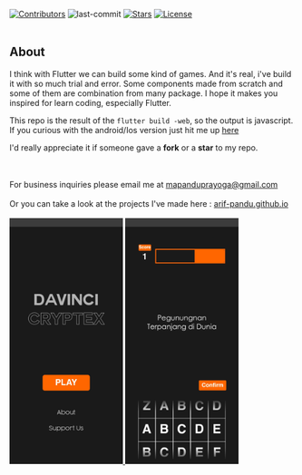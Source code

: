<div id="top"></div>


[![Contributors][contributors-shield]][contributors-url]
![last-commit][last-commit-shield]
[![Stars][stars-shield]][stars-url]
[![License][license-shield]][license-url]
<br/>
<br/>


<!-- ABOUT THE PROJECT -->
## About

I think with Flutter we can build some kind of games. And it's real, i've build it with so much trial and error. Some components made from scratch and some of them are combination from many package. I hope it makes you inspired for learn coding, especially Flutter.

This repo is the result of the `flutter build -web`, so the output is javascript. If you curious with the android/Ios version just hit me up <a href="mailto:mapanduprayoga@gmail.com">here</a>

I'd really appreciate it if someone gave a <b>fork</b> or a <b>star</b> to my repo.
<br/>
<br/>

<br/>
For business inquiries please email me at <a href="mailto:mapanduprayoga@gmail.com">mapanduprayoga@gmail.com</a><br/><br/>
Or you can take a look at the projects I've made here : <a href="https://arif-pandu.github.io">arif-pandu.github.io</a>
<br/>
<br/>
<a href="https://github.com/arif-pandu/DaVinci-Cryptex-Game">
   <img src="skrinsut-1.png" alt="Logo" width="200">
</a>
<a href="https://github.com/arif-pandu/DaVinci-Cryptex-Game">
   <img src="skrinsut-2.png" alt="Logo" width="200">
</a>


<!-- REFRENCE LINK ON TOP -->
[contributors-shield]: https://img.shields.io/github/contributors/arif-pandu/DaVinci-Cryptex-Game?logoColor=blue&style=for-the-badge
[contributors-url]: https://github.com/arif-pandu/DaVinci-Cryptex-Game/graphs/contributors

[last-commit-shield]: https://img.shields.io/github/last-commit/arif-pandu/DaVinci-Cryptex-Game?style=for-the-badge

[stars-shield]: https://img.shields.io/github/stars/arif-pandu/DaVinci-Cryptex-Game?style=for-the-badge
[stars-url]: https://github.com/arif-pandu/DaVinci-Cryptex-Game/stargazers

[license-shield]: https://img.shields.io/github/license/arif-pandu/DaVinci-Cryptex-Game?style=for-the-badge
[license-url]: https://github.com/arif-pandu/DaVinci-Cryptex-Game/blob/main/LICENSE.txt
